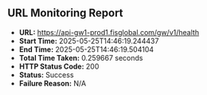 ## URL Monitoring Report

- **URL:** https://api-gw1-prod1.fisglobal.com/gw/v1/health
- **Start Time:** 2025-05-25T14:46:19.244437
- **End Time:** 2025-05-25T14:46:19.504104
- **Total Time Taken:** 0.259667 seconds
- **HTTP Status Code:** 200
- **Status:** Success
- **Failure Reason:** N/A
